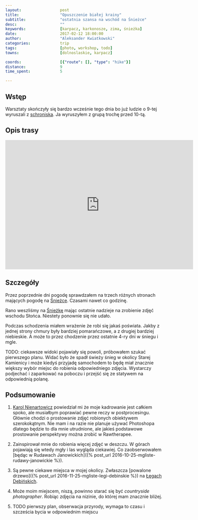 ```yaml
---
layout:                 post
title:                  "Opuszczenie białej krainy"
subtitle:               "ostatnia szansa na wschód na Śnieżce"
desc:                   ""
keywords:               [karpacz, karkonosze, zima, śnieżka]
date:                   2017-02-12 18:00:00
author:                 "Aleksander Kwiatkowski"
categories:             trip
tags:                   [photo, workshop, todo]
towns:                  [dolnoslaskie, karpacz]

coords:                 [{"route": [], "type": "hike"}]
distance:               9
time_spent:             5

---
```


[fotowarsztaty]: studiohustawka.pl/warsztaty-i-sesje/plener-fotograficzny-karkonosze-2017
[karol-nienartowicz]: https://www.facebook.com/KarolNienartowiczMountainPhotographer/

[wiki-karkonosze]: https://pl.wikipedia.org/wiki/Karkonosze
[wiki-wroclaw]: https://pl.wikipedia.org/wiki/Wrocław
[wiki-jelenia-gora]: https://pl.wikipedia.org/wiki/Jelenia_Góra
[wiki-karpacz]: https://pl.wikipedia.org/wiki/Karpacz
[wiki-kopa]: https://pl.wikipedia.org/wiki/Kopa_(Karkonosze)
[wiki-dom-slaski]: https://pl.wikipedia.org/wiki/Dom_Śląski
[wiki-sniezka]: https://pl.wikipedia.org/wiki/Śnieżka
[wiki-samotnia]: https://pl.wikipedia.org/wiki/Schronisko_PTTK_„Samotnia”
[wiki-legi-debinskie]: https://pl.wikipedia.org/wiki/Park_Jana_Pawła_II_w_Poznaniu

Wstęp
-----

Warsztaty skończyły się bardzo wcześnie tego dnia bo już ludzie o 9-tej
wyruszali z [schroniska][wiki-dom-slaski]. Ja wyruszyłem z grupą trochę przed
10-tą.

Opis trasy
----------

<iframe height='405' width='590' frameborder='0' allowtransparency='true' scrolling='no' src='https://www.strava.com/activities/869991389/embed/3d312be8f3eff339946ee7dfe70ee5e924ebd346'></iframe>

Szczegóły
---------

Przez poprzednie dni pogodę sprawdzałem na trzech różnych stronach mających
pogodę na [Śnieżce][wiki-sniezka]. Czasami nawet co godzinę.

Rano weszliśmy na [Śnieżkę][wiki-sniezka] mając ostatnie nadzieje na zrobienie
zdjęć wschodu Słońca. Niestety ponownie się nie udało.

Podczas schodzenia miałem wrażenie że robi się jakaś poświata. Jakby z jednej strony
chmury były bardziej pomarańczowe, a z drugiej bardziej niebieskie.
A może to przez chodzenie przez ostatnie 4-ry dni w śniegu i mgle.

TODO: ciekawsze widoki pojawiały się powoli, próbowałem szukać pierwszego planu.
Widać było że spadł świeży śnieg w okolicy Starej Kamienicy i może kiedyś przyjadę
samochodem to będę miał znacznie większy wybór miejsc do robienia odpowiedniego zdjęcia.
Wystarczy podjechać i zaparkować na poboczu i przejść się ze statywem na odpowiednią
polanę.

Podsumowanie
------------

1. [Karol Nienartowicz][karol-nienartowicz] powiedział mi że moje kadrowanie jest
całkiem spoko, ale musiałbym poprawiać pewne reczy w postprocesingu. Głównie
chodzi o prostowanie zdjęć robionych obiektywem szerokokątnym. Nie mam i na razie
nie planuje używać Photoshopa dlatego będzie to dla mnie utrudnione, ale jakieś
podstawowe prostowanie perspektywy można zrobić w Rawtherapee.

2. Zainspirował mnie do robienia więcej zdjęć w deszczu. W górach pojawiają się wtedy
mgły i las wygląda ciekawiej. Co zaobserwowałem
[będąc w Rudawach Janowickich]({% post_url 2016-10-25-mgliste-rudawy-janowickie %}).

3. Są pewne ciekawe miejsca w mojej okolicy. Zwłaszcza
[powalone drzewo]({% post_url 2016-11-25-mgliste-legi-debinskie %}) na
[Łęgach Dębińskich][wiki-legi-debinskie].

4. Może moim miejscem, niszą, powinno starać się być *countryside photographer*.
Robiąc zdjęcia na nizinie, do której mam znacznie bliżej.

5. TODO pierwszy plan, obserwacja przyrody, wymaga to czasu i szcześcia bycia
w odpowiednim miejscu

